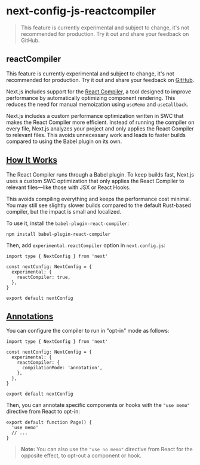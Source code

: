 # next-config-js-reactcompiler

> This feature is currently experimental and subject to change, it's not recommended for production. Try it out and share your feedback on GitHub.



## reactCompiler

This feature is currently experimental and subject to change, it's not recommended for production. Try it out and share your feedback on [GitHub](https://github.com/vercel/next.js/issues).

Next.js includes support for the [React Compiler](https://react.dev/learn/react-compiler), a tool designed to improve performance by automatically optimizing component rendering. This reduces the need for manual memoization using `useMemo` and `useCallback`.

Next.js includes a custom performance optimization written in SWC that makes the React Compiler more efficient. Instead of running the compiler on every file, Next.js analyzes your project and only applies the React Compiler to relevant files. This avoids unnecessary work and leads to faster builds compared to using the Babel plugin on its own.

## [How It Works](#how-it-works)

The React Compiler runs through a Babel plugin. To keep builds fast, Next.js uses a custom SWC optimization that only applies the React Compiler to relevant files—like those with JSX or React Hooks.

This avoids compiling everything and keeps the performance cost minimal. You may still see slightly slower builds compared to the default Rust-based compiler, but the impact is small and localized.

To use it, install the `babel-plugin-react-compiler`:

    npm install babel-plugin-react-compiler

Then, add `experimental.reactCompiler` option in `next.config.js`:

    import type { NextConfig } from 'next'
     
    const nextConfig: NextConfig = {
      experimental: {
        reactCompiler: true,
      },
    }
     
    export default nextConfig

## [Annotations](#annotations)

You can configure the compiler to run in "opt-in" mode as follows:

    import type { NextConfig } from 'next'
     
    const nextConfig: NextConfig = {
      experimental: {
        reactCompiler: {
          compilationMode: 'annotation',
        },
      },
    }
     
    export default nextConfig

Then, you can annotate specific components or hooks with the `"use memo"` directive from React to opt-in:

    export default function Page() {
      'use memo'
      // ...
    }

> **Note:** You can also use the `"use no memo"` directive from React for the opposite effect, to opt-out a component or hook.
